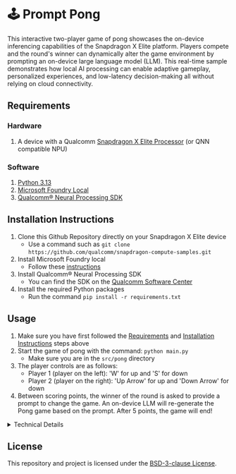 # 🕹️ Prompt Pong

This interactive two-player game of pong showcases the on-device inferencing capabilities of the Snapdragon X Elite platform. Players compete and the round's winner can dynamically alter the game environment by prompting an on-device large language model (LLM). This real-time sample demonstrates how local AI processing can enable adaptive gameplay, personalized experiences, and low-latency decision-making all without relying on cloud connectivity.


## Requirements
### Hardware
1. A device with a Qualcomm [Snapdragon X Elite Processor](https://www.qualcomm.com/products/mobile/snapdragon/laptops-and-tablets/snapdragon-x-elite) (or QNN compatible NPU)


### Software

1. [Python 3.13](https://www.python.org/)
2. [Microsoft Foundry Local](https://learn.microsoft.com/en-us/azure/ai-foundry/foundry-local/)
3. [Qualcomm® Neural Processing SDK](https://www.qualcomm.com/developer/software/neural-processing-sdk-for-ai)


## Installation Instructions

1. Clone this Github Repository directly on your Snapdragon X Elite device
    - Use a command such as `git clone https://github.com/qualcomm/snapdragon-compute-samples.git`
2. Install Microsoft Foundry local
    - Follow these [instructions](https://learn.microsoft.com/en-us/azure/ai-foundry/foundry-local/get-started)
3. Install Qualcomm® Neural Processing SDK
    - You can find the SDK on the [Qualcomm Software Center](https://softwarecenter.qualcomm.com/)
4. Install the required Python packages
    - Run the command `pip install -r requirements.txt`


## Usage

1. Make sure you have first followed the [Requirements](#requirements) and [Installation Instructions](#installation-instructions) steps above
2. Start the game of pong with the command: `python main.py`
    - Make sure you are in the `src/pong` directory
3. The player controls are as follows:
    - Player 1 (player on the left): 'W' for up and 'S' for down
    - Player 2 (player on the right): 'Up Arrow' for up and 'Down Arrow' for down
4. Between scoring points, the winner of the round is asked to provide a prompt to change the game. An on-device LLM will re-generate the Pong game based on the prompt. After 5 points, the game will end!

<details>
    <summary>Technical Details</summary>
    <h3>Tech Stack Overview</h3>
    <p>Prompt Pong is completely designed in Python. The main Python packages used are:</p>
    <ul>
        <li><a href="https://www.pygame.org/docs/" target="_blank">pygame</a>: a package for Python game development</li>
        <li><a href="https://learn.microsoft.com/en-us/azure/ai-foundry/foundry-local/how-to/how-to-integrate-with-inference-sdks?pivots=programming-language-python" target="_blank">foundry_local</a>: a package that interfaces with Microsoft's Foundry Local SDK</li>
        <li><a href="https://github.com/openai/openai-python" target="_blank">openai</a>: a simple package for interacting with the foundry_local models</li>
    </ul>
    <p>The game is composed of three Python files:</p>
    <ul>
        <li><a href="./main.py" target="_blank">main.py</a>: contains the main game loop and game logic</li>
        <li><a href="./model_inference.py" target="_blank">model_inference.py</a>: contains the actual inferencing of the on-device models</li>
        <li><a href="./game_config.py" target="_blank">game_config.py</a>: contains a class that configures the Pong game</li>
    </ul>
    <h3>Model Inferencing</h3>
    <img src="./images/prompt_pong_model_sequence.png" style="min-width: 480px; max-width: 65%; height: auto;"/>
    <p>Between points being scored, the winner of that round is asked to provide a prompt to change the game. Once the player sends a prompt, the prompt and previous game configuration are sent to a Foundry Local model on a separate thread. Once the model returns the new game configuration, the game loop and game logic are re-rendered and the game continues until 5 points are scored.</p>
    <h4>System Prompt Methodology</h4>
    <p>When designing the prompt for the Foundry Local model, it was important to first understand the <a href="https://learn.microsoft.com/en-us/azure/ai-foundry/foundry-local/reference/reference-rest" target="_blank">constraints and parameters</a>. A low temperature and set max_tokens were used to ensure consistent and accurate results. To enure that the model properly returns the structured data needed, several additional checks were added. The final prompt was created based on system prompts of other popular ai tools.</p>
</details>


## License

This repository and project is licensed under the [BSD-3-clause License](https://spdx.org/licenses/BSD-3-Clause.html).
